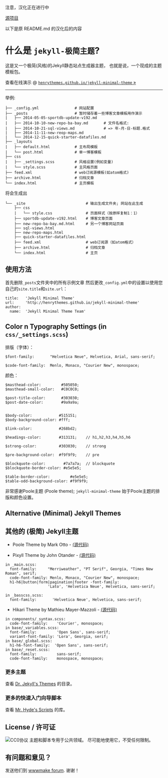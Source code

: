注意，汉化正在进行中

[源项目](https://github.com/henrythemes/jekyll-minimal-theme)

以下是原 README.md 的汉化后的内容

# 什么是 `jekyll-极简主题`?

这是又一个极简(风格)的Jekyll静态站点生成器主题，
也就是说，一个现成的主题模板包。

查看在线演示 @ [`henrythemes.github.io/jekyll-minimal-theme` »](http://henrythemes.github.io/jekyll-minimal-theme)

---

举例:

```
├── _config.yml                # 网站配置
├── _posts                     # 暂时储存着一些博客文章模板用作演示
|   ├── 2014-05-05-sportdb-update-v192.md
|   ├── 2014-10-10-new-repo-ba-bay.md       # 文件名格式:
|   ├── 2014-10-21-sql-views.md             # => 年-月-日-标题.格式
|   ├── 2014-11-11-new-reop-maps.md
|   └── 2014-12-15-quick-starter-datafiles.md
├── _layouts
|   ├── default.html           # 主布局模板
|   └── post.html              # 单一博客模板
├── css
|   ├── _settings.scss         # 风格设置(例如变量)
|   └── style.scss             # 主风格页面
├── feed.xml                   # web订阅源模板(如atom格式)
├── archive.html               # 归档文章
└── index.html                 # 主页模板
```

将会生成出

```
└── _site                           # 输出生成文件夹; 网站在此生成
    ├── css
    |   └── style.css               # 页面样式（按原样复制1：1）
    ├── sportdb-update-v192.html    # 博客文章页面
    ├── new-repo-ba-bay.md.html     # 另一个博客网站页面
    ├── sql-views.html              
    ├── new-repo-maps.html          
    ├── quick-starter-datafiles.html    
    ├── feed.xml                    # web订阅源（如atom格式）
    ├── archive.html                # 归档文章
    └── index.html                  # 主页
```

## 使用方法

首先删除`_posts`文件夹中的所有示例文章
然后更改`_config.yml`中的设置以使用您自己的`site.title`和`site.url`：

```
title:   'Jekyll Minimal Theme'
url:     'http://henrythemes.github.io/jekyll-minimal-theme'
author:
  name:  'Jekyll Minimal Theme Team'
```


## Color n Typography Settings (in `css/_settings.scss`)

排版（字体）：

~~~
$font-family:       "Helvetica Neue", Helvetica, Arial, sans-serif;

$code-font-family:  Menlo, Monaco, "Courier New", monospace;
~~~

颜色：

~~~
$masthead-color:         #505050;
$masthead-small-color:   #C0C0C0;

$post-title-color:       #303030;
$post-date-color:        #9a9a9a;


$body-color:            #515151;
$body-background-color: #fff;

$link-color:            #268bd2;

$headings-color:        #313131;    // h1,h2,h3,h4,h5,h6

$strong-color:          #303030;    // strong

$pre-background-color:  #f9f9f9;    // pre

$blockquote-color:        #7a7a7a;  // blockquote
$blockquote-border-color: #e5e5e5;

$table-border-color:         #e5e5e5;
$table-odd-background-color: #f9f9f9;
~~~

非常感谢Poole主题 (Poole theme); `jekyll-minimal-theme` 始于Poole主题的排版和颜色设置。

## Alternative (Minimal) Jekyll Themes

## 其他的 (极简) Jekyll主题

- Poole Theme by Mark Otto - [(源代码)](https://github.com/poole/poole)

- Pixyll Theme by John Otander - [(源代码)](https://github.com/johnotander/pixyll)

~~~
in _main.scss:
  font-family:     "Merriweather", "PT Serif", Georgia, "Times New Roman", serif;
  code-font-family: Menlo, Monaco, "Courier New", monospace;
  h1-h6|button|form|pagination|footer -font-family:
                   'Lato', 'Helvetica Neue', Helvetica, sans-serif;

in _basscss.scss:
  font-family:       'Helvetica Neue', Helvetica, sans-serif;
~~~

- Hikari Theme by Mathieu Mayer-Mazzoli - [(源代码)](https://github.com/m3xm/hikari-for-Jekyll)

~~~
in components/_syntax.scss:
  code-font-family:    'Courier', monospace;
in base/_variables.scss:
  font-family:         'Open Sans', sans-serif;
  variant-font-family: 'Lora', Georgia, serif;
in base/_global.scss:
  h1-h6-font-family:  'Open Sans', sans-serif;
in base/_reset.scss:
  font-family:         sans-serif;
  code-font-family:    monospace, monospace;
~~~


### 更多主题

查看 [Dr. Jekyll's Themes](https://drjekyllthemes.github.io) 的目录。

### 更多的快速入门向导脚本

查看 [Mr. Hyde's Scripts](https://github.com/mrhydescripts/scripts) 的库。


## License / 许可证

![CC0协议](https://publicdomainworks.github.io/buttons/zero88x31.png)
主题和脚本专用于公共领域。 尽可能地使用它，不受任何限制。

## 有问题和意见？

发送他们到 [wwwmake forum](http://groups.google.com/group/wwwmake).
谢谢！
